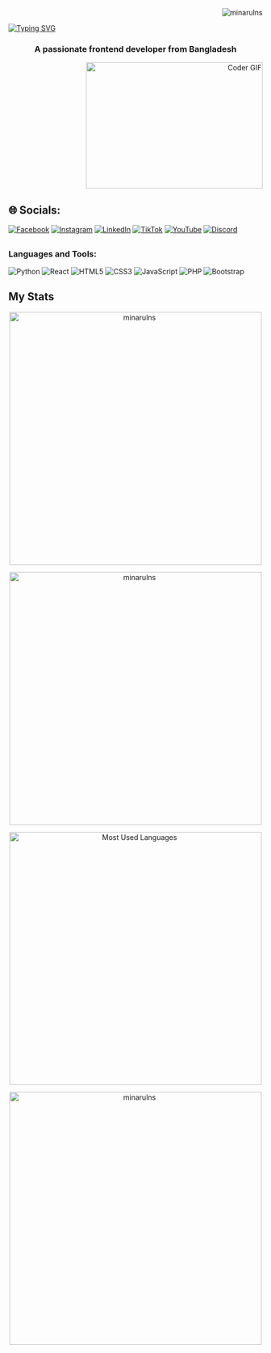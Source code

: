 <p align="right"> 
  <img src="https://komarev.com/ghpvc/?username=minarulns&label=Profile%20views&color=0e75b6&style=flat" alt="minarulns"/>
</p>

<a href="https://git.io/typing-svg">
  <img src="https://readme-typing-svg.demolab.com?font=Fira+Code&size=30&pause=1000&color=0DF700&width=435&lines=Hi...++%F0%9F%91%8B;I+am+Md.+Minarul+Islam" alt="Typing SVG" />
</a>

<h3 align="center">A passionate frontend developer from Bangladesh</h3>

<p align="right"> 
  <img alt="Coder GIF" height=250 width=350 src="https://cdn.dribbble.com/users/730703/screenshots/6581243/avento.gif" />
</p>

## 🌐 Socials:
[![Facebook](https://img.shields.io/badge/Facebook-%231877F2.svg?logo=Facebook&logoColor=white)](https://facebook.com/MD.MINARULNS) 
[![Instagram](https://img.shields.io/badge/Instagram-%23E4405F.svg?logo=Instagram&logoColor=white)](https://instagram.com/minarulns) 
[![LinkedIn](https://img.shields.io/badge/LinkedIn-%230077B5.svg?logo=linkedin&logoColor=white)](https://linkedin.com/in/Minarulns) 
[![TikTok](https://img.shields.io/badge/TikTok-%23000000.svg?logo=TikTok&logoColor=white)](https://tiktok.com/@minarulkingns) 
[![YouTube](https://img.shields.io/badge/YouTube-%23FF0000.svg?logo=YouTube&logoColor=white)](https://youtube.com/@minarulns)
[![Discord](https://img.shields.io/badge/Discord-Minarul%20?logo=Discord&logoColor=white)](https://discord.com/@minarulns)

## <h3 align="left">Languages and Tools:</h3>
![Python](https://img.shields.io/badge/python-3670A0?style=for-the-badge&logo=python&logoColor=ffdd54) 
![React](https://img.shields.io/badge/react-%2320232a.svg?style=for-the-badge&logo=react&logoColor=%2361DAFB) 
![HTML5](https://img.shields.io/badge/html-%23E34F26.svg?style=for-the-badge&logo=html5&logoColor=white) 
![CSS3](https://img.shields.io/badge/css-%231572B6.svg?style=for-the-badge&logo=css3&logoColor=white) 
![JavaScript](https://img.shields.io/badge/javascript-%23323330.svg?style=for-the-badge&logo=javascript&logoColor=%23F7DF1E) 
![PHP](https://img.shields.io/badge/php-%23777BB4.svg?style=for-the-badge&logo=php&logoColor=white) 
![Bootstrap](https://img.shields.io/badge/bootstrap-%238511FA.svg?style=for-the-badge&logo=bootstrap&logoColor=white)

## My Stats
<p align="center">
  <img src="https://awesome-github-stats.azurewebsites.net/user-stats/minarulns?cardType=github&theme=github-dark&showIcons=false&preferLogin=false&Border=DDDBDB&Background=000000&Text=DDDDDD" alt="minarulns" width="500px" />
</p>

<p align="center"> 
  <img align="center" src="https://github-profile-summary-cards.vercel.app/api/cards/profile-details?username=minarulns&theme=2077" alt="minarulns" width="500px" />
</p>

<p align="center">
  <img align="center" src="https://github-readme-stats.vercel.app/api/top-langs/?username=minarulns&layout=compact&theme=github_dark" alt="Most Used Languages" width="500px" />
</p>

<p align="center">
  <img align="center" src="https://github-readme-streak-stats.herokuapp.com/?user=minarulns&theme=chartreuse-dark&cache_seconds=3200" alt="minarulns" width="500px" />
</p>
